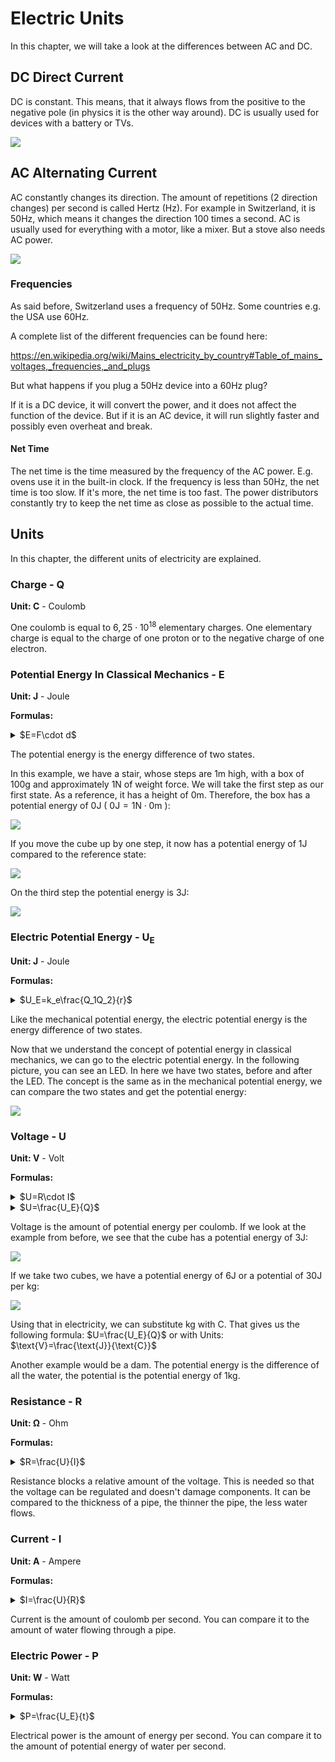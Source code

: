 # Electric Units

In this chapter, we will take a look at the differences between AC and DC.

## DC Direct Current

DC is constant. This means, that it always flows from the positive to the negative pole (in physics it is the other way around). DC is usually used for devices with a battery or TVs.

![](./media/DC.jpeg)

## AC Alternating Current

AC constantly changes its direction. The amount of repetitions (2 direction changes) per second is called Hertz (Hz). For example in Switzerland, it is 50Hz, which means it changes the direction 100 times a second. AC is usually used for everything with a motor, like a mixer. But a stove also needs AC power.

![](./media/AC.jpeg)

### Frequencies

As said before, Switzerland uses a frequency of 50Hz. Some
countries e.g. the USA use 60Hz.

A complete list of the different frequencies can be found here:

<https://en.wikipedia.org/wiki/Mains_electricity_by_country#Table_of_mains_voltages,_frequencies,_and_plugs>

But what happens if you plug a 50Hz device into a 60Hz plug?

If it is a DC device, it will convert the power, and it does not affect the function of the device. But if it is an AC device, it will run slightly faster and possibly even overheat and break.

#### Net Time

The net time is the time measured by the frequency of the AC power. E.g. ovens use it in the built-in clock. If the frequency is less than 50Hz, the net time is too slow. If it's more, the net time is too fast. The power distributors constantly try to keep the net time as close as possible to the actual time.

## Units

In this chapter, the different units of electricity are explained.

### Charge - Q

**Unit: C** - Coulomb

One coulomb is equal to $6,25\cdot 10^{18}$ elementary charges. One elementary charge is equal to the charge of one proton or to the negative charge of one electron. 

### Potential Energy In Classical Mechanics - E

**Unit: J** - Joule

**Formulas:**
<details>
<summary>$E=F\cdot d$</summary>
	
> $F$ is the force acting on the object. 
>
> $d$ is the distance the object was moved.

</details>

The potential energy is the energy difference of two states.

In this example, we have a stair, whose steps are 1m high, with a box of 100g and approximately 1N of weight force. We will take the first step as our first state. As a reference, it has a height of 0m. Therefore, the box has a potential energy of 0J ( $0\text{J}=1\text{N}\cdot 0\text{m}$ ):

![](./media/Stair01.svg)

If you move the cube up by one step, it now has a potential energy of 1J compared to the reference state:

![](./media/Stair02.svg)

On the third step the potential energy is 3J:

![](./media/Stair03.svg)

### Electric Potential Energy - U<sub>E</sub>

**Unit: J** - Joule

**Formulas:**
<details>
<summary>$U_E=k_e\frac{Q_1Q_2}{r}$</summary>
	
> $k_e$ is called the Coulomb constant. 
> Its value is $8,99\cdot 10^9\frac{\text{N}\cdot \text{m}^2}{\text{C}^2}$
> 
> $Q_1$ and $Q_2$ are the charges of two objects.
> 
> $r$ is the distance between the two objects.

</details>

Like the mechanical potential energy, the electric potential energy is the energy difference of two states.

Now that we understand the concept of potential energy in classical mechanics, we can go to the electric potential energy.
In the following picture, you can see an LED. In here we have two states, before and after the LED. The concept is the same as in the mechanical potential energy, we can compare the two states and get the potential energy:

![](./media/circuit.svg)

### Voltage - U

**Unit: V** - Volt

**Formulas:**
<details>
<summary>$U=R\cdot I$</summary>
	
> $R$ is the resistance. 
> 
> $I$ is the current.
</details>
<details>
<summary>$U=\frac{U_E}{Q}$ </summary>
	
> $U_E$ is the electric potential energy.
>
> $Q$ is the charge.
</details>

Voltage is the amount of potential energy per coulomb.
If we look at the example from before, we see that the cube has a potential energy of 3J:

![](./media/Stair03.svg)

If we take two cubes, we have a potential energy of 6J or a potential of 30J per kg:

![](./media/Stair04.svg)

Using that in electricity, we can substitute kg with C. That gives us the following formula: $U=\frac{U_E}{Q}$ or with Units: $\text{V}=\frac{\text{J}}{\text{C}}$

Another example would be a dam. The potential energy is the difference of all the water, the potential is the potential energy of 1kg.

### Resistance - R

**Unit: Ω** - Ohm

**Formulas:**
<details>
<summary>$R=\frac{U}{I}$</summary>

> $U$ is the voltage. 
> 
> $I$ is the current.
</details>

Resistance blocks a relative amount of the voltage. This is needed so that the voltage can be regulated and doesn't damage components. It can be compared to the thickness of a pipe, the thinner the pipe, the less water flows.

### Current - I

**Unit: A** - Ampere

**Formulas:**
<details>
<summary>$I=\frac{U}{R}$</summary>
	
> $U$ is the voltage. 
> 
> $R$ is the resistance.
</details>

Current is the amount of coulomb per second. You can compare it to the amount of water flowing through a pipe.

### Electric Power - P

**Unit: W** - Watt

**Formulas:**
<details>
<summary>$P=\frac{U_E}{t}$</summary>
	
> $U_E$ is the energy. 
> 
> $t$ is the time.
</details>

Electrical power is the amount of energy per second. You can compare it to the amount of potential energy of water per second.
